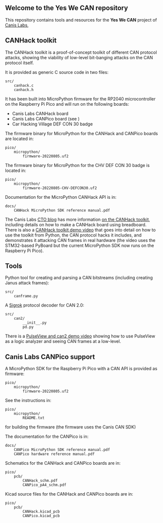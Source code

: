 ## Welcome to the Yes We CAN repository

This repository contains tools and resources for the <b>Yes We CAN</b> project of [Canis Labs](https://canislabs.com),

## CANHack toolkit

The CANHack toolkit is a proof-of-concept toolkit of different CAN protocol attacks, showing
the viability of low-level bit-banging attacks on the CAN protocol itself.

It is provided as generic C source code in two files:

    src/
        canhack.c
        canhack.h

It has been built into MicroPython firmware for the RP2040 microcontroller on the Raspberry Pi Pico
and will run on the following boards:

- Canis Labs CANHack board
- Canis Labs CANPico board (see )
- Car Hacking Village DEF CON 30 badge

The firmware binary for MicroPython for the CANHack and CANPico boards are located in:

    pico/
        micropython/
            firmware-20220805.uf2

The firmware binary for MicroPython for the CHV DEF CON 30 badge is located in:

    pico/
        micropython/
            firmware-20220805-CHV-DEFCON30.uf2

Documentation for the MicroPython CANHack API is in:

    docs/
        CANHack MicroPython SDK reference manual.pdf

The Canis Labs [CTO blog](https://kentindell.github.io) has more information
[on the CANHack toolkit](https://kentindell.github.io/categories#CANHack), including details on how 
to make a CANHack board using breadboard. There is also 
a [CANHack toolkit demo video](https://youtu.be/dATyoWOlEJU) that goes into detail on how to
use the toolkit from Python, the CAN protocol hacks it
includes, and demonstrates it attacking CAN frames in real hardware (the video uses the STM32-based PyBoard but the current MicroPython SDK now runs on the Raspberry Pi Pico).

## Tools

Python tool for creating and parsing a CAN bitstreams (including creating Janus attack frames):

    src/
        canframe.py

A [Sigrok](https://sigrok.org) protocol decoder for CAN 2.0:

    src/
        can2/
            __init__.py
            pd.py

There is a [PulseView and can2 demo video](https://youtu.be/RvExJSDvhKo) showing how to use PulseView
as a logic analyzer and seeing CAN frames at a low-level.

## Canis Labs CANPico support

A MicroPython SDK for the Raspberry Pi Pico with a CAN API is provided as firmware:

    pico/
        micropython/
            firmware-20220805.uf2

See the instructions in:

    pico/
        micropython/
            README.txt

for building the firmware (the firmware uses the Canis CAN SDK)

The documentation for the CANPico is in:

    docs/
        CANPico MicroPython SDK reference manual.pdf
        CANPico hardware reference manual.pdf

Schematics for the CANHack and CANPico boards are in:

    pico/
        pcb/
            CANHack_schm.pdf
            CANPico_pA4_schm.pdf

Kicad source files for the CANHack and CANPico boards are in:

    pico/
        pcb/
            CANHack.kicad_pcb
            CANPico.kicad_pcb

